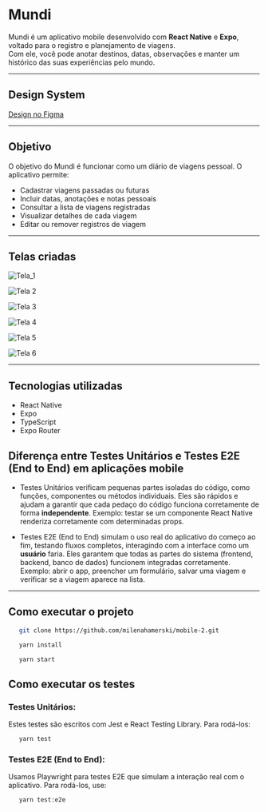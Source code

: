 # Mundi

Mundi é um aplicativo mobile desenvolvido com **React Native** e **Expo**, voltado para o registro e planejamento de viagens.  
Com ele, você pode anotar destinos, datas, observações e manter um histórico das suas experiências pelo mundo.

---
## Design System

[Design no Figma](https://www.figma.com/design/0VQlP8P0Y4WE1c2G3n3YZw/mobile?node-id=0-1&t=jzfOtkoFqobkVIyL-1)

---

## Objetivo

O objetivo do Mundi é funcionar como um diário de viagens pessoal. O aplicativo permite:

- Cadastrar viagens passadas ou futuras
- Incluir datas, anotações e notas pessoais
- Consultar a lista de viagens registradas
- Visualizar detalhes de cada viagem
- Editar ou remover registros de viagem

---
## Telas criadas

![Tela_1](https://res.cloudinary.com/dso7vvpma/image/upload/v1747269047/Screenshot_from_2025-05-14_21-28-54_kdrfcf.png)

![Tela 2](https://res.cloudinary.com/dso7vvpma/image/upload/v1747269048/Screenshot_from_2025-05-14_21-29-19_gqfwsr.png)

![Tela 3](https://res.cloudinary.com/dso7vvpma/image/upload/v1747269047/Screenshot_from_2025-05-14_21-28-59_tqalgm.png)

![Tela 4](https://res.cloudinary.com/dso7vvpma/image/upload/v1747269048/Screenshot_from_2025-05-14_21-29-53_ujzj3l.png)

![Tela 5](https://res.cloudinary.com/dso7vvpma/image/upload/v1747269047/Screenshot_from_2025-05-14_21-29-42_m0mqnq.png)

![Tela 6](https://res.cloudinary.com/dso7vvpma/image/upload/v1747269048/Screenshot_from_2025-05-14_21-28-34_hiokpj.png)

---
## Tecnologias utilizadas

- React Native
- Expo
- TypeScript
- Expo Router

## Diferença entre Testes Unitários e Testes E2E (End to End) em aplicações mobile
- Testes Unitários verificam pequenas partes isoladas do código, como funções, componentes ou métodos individuais. Eles são rápidos e ajudam a garantir que cada pedaço do código funciona corretamente de forma **independente**.
Exemplo: testar se um componente React Native renderiza corretamente com determinadas props.

- Testes E2E (End to End) simulam o uso real do aplicativo do começo ao fim, testando fluxos completos, interagindo com a interface como um **usuário** faria. Eles garantem que todas as partes do sistema (frontend, backend, banco de dados) funcionem integradas corretamente.
Exemplo: abrir o app, preencher um formulário, salvar uma viagem e verificar se a viagem aparece na lista.
---

## Como executar o projeto
```bash
   git clone https://github.com/milenahamerski/mobile-2.git
```
```bash
   yarn install
```
```bash
   yarn start
```
## Como executar os testes
### Testes Unitários:
Estes testes são escritos com Jest e React Testing Library. Para rodá-los:
```bash
   yarn test
```

### Testes E2E (End to End):
Usamos Playwright para testes E2E que simulam a interação real com o aplicativo. Para rodá-los, use:
```bash
   yarn test:e2e
```
